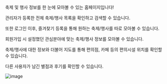 

축제 및 행사 정보를 한 눈에 모아볼 수 있는 홈페이지입니다!

관리자가 등록한 전체 축제/행사 목록을 확인하고 검색할 수 있습니다.

또한 로그인 이후, 즐겨찾기 등록을 통해 원하는 축제/행사를 따로 모아볼 수 있습니다.

회원가입 시 설정했던 관심분야에 맞는 축제/행사 정보를 모아볼 수 있습니다.

축제/행사에 대한 정보와 더불어 지도를 통해 편의점, 카페 등의 편의시설 위치를 확인할 수 있습니다.

다른 사용자가 남긴 별점과 후기를 확인할 수 있습니다.



![image](https://user-images.githubusercontent.com/32862865/208608721-690574b8-deed-4531-88ef-df3bab4f52cf.png)
